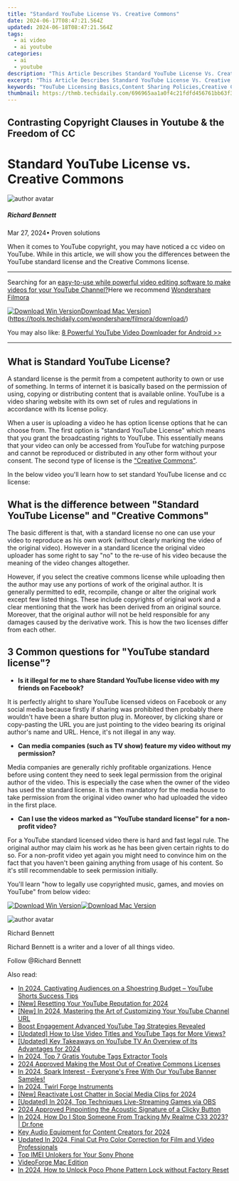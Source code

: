 ```yaml
---
title: "Standard YouTube License Vs. Creative Commons"
date: 2024-06-17T08:47:21.564Z
updated: 2024-06-18T08:47:21.564Z
tags:
  - ai video
  - ai youtube
categories:
  - ai
  - youtube
description: "This Article Describes Standard YouTube License Vs. Creative Commons"
excerpt: "This Article Describes Standard YouTube License Vs. Creative Commons"
keywords: "YouTube Licensing Basics,Content Sharing Policies,Creative Commons Explained,Video Licensing Rights,Copyright Vs. CC License,Online Media Usage,Video Content Legality"
thumbnail: https://thmb.techidaily.com/696965aa1a0f4c21fdfd456761bb63f354f50ffc3b27173b44a827d0fae8995e.jpg
---
```


## Contrasting Copyright Clauses in Youtube & the Freedom of CC

# Standard YouTube License vs. Creative Commons

![author avatar](https://images.wondershare.com/filmora/article-images/richard-bennett.jpg)

##### Richard Bennett

 Mar 27, 2024• Proven solutions

When it comes to YouTube copyright, you may have noticed a cc video on YouTube. While in this article, we will show you the differences between the YouTube standard license and the Creative Commons license.

---

Searching for an [easy-to-use while powerful video editing software to make videos for your YouTube Channel?](https://tools.techidaily.com/wondershare/filmora/download/)Here we recommend [Wondershare Filmora](https://tools.techidaily.com/wondershare/filmora/download/)

[![Download Win Version](https://images.wondershare.com/filmora/guide/download-btn-win.jpg)](https://tools.techidaily.com/wondershare/filmora/download/)[Download Mac Version](https://images.wondershare.com/filmora/guide/download-btn-mac.jpg)](https://tools.techidaily.com/wondershare/filmora/download/)

You may also like: [8 Powerful YouTube Video Downloader for Android >>](https://tools.techidaily.com/wondershare/filmora/download/)

---

## What is Standard YouTube License?

A standard license is the permit from a competent authority to own or use of something. In terms of internet it is basically based on the permission of using, copying or distributing content that is available online. YouTube is a video sharing website with its own set of rules and regulations in accordance with its license policy.

When a user is uploading a video he has option license options that he can choose from. The first option is "standard YouTube License" which means that you grant the broadcasting rights to YouTube. This essentially means that your video can only be accessed from YouTube for watching purpose and cannot be reproduced or distributed in any other form without your consent. The second type of license is the ["Creative Commons"](https://tools.techidaily.com/wondershare/filmora/download/).

In the below video you'll learn how to set standard YouTube license and cc license:

## What is the difference between "Standard YouTube License" and "Creative Commons"

The basic different is that, with a standard license no one can use your video to reproduce as his own work (without clearly marking the video of the original video). However in a standard licence the original video uploader has some right to say "no" to the re-use of his video because the meaning of the video changes altogether.

However, if you select the creative commons license while uploading then the author may use any portions of work of the original author. It is generally permitted to edit, recompile, change or alter the original work except few listed things. These include copyrights of original work and a clear mentioning that the work has been derived from an original source. Moreover, that the original author will not be held responsible for any damages caused by the derivative work. This is how the two licenses differ from each other.

## 3 Common questions for "YouTube standard license"?

* **Is it illegal for me to share Standard YouTube license video with my friends on Facebook?**

It is perfectly alright to share YouTube licensed videos on Facebook or any social media because firstly if sharing was prohibited then probably there wouldn't have been a share button plug in. Moreover, by clicking share or copy-pasting the URL you are just pointing to the video bearing its original author's name and URL. Hence, it's not illegal in any way.

* **Can media companies (such as TV show) feature my video without my permission?**

Media companies are generally richly profitable organizations. Hence before using content they need to seek legal permission from the original author of the video. This is especially the case when the owner of the video has used the standard license. It is then mandatory for the media house to take permission from the original video owner who had uploaded the video in the first place.

* **Can I use the videos marked as "YouTube standard license" for a non-profit video?**

For a YouTube standard licensed video there is hard and fast legal rule. The original author may claim his work as he has been given certain rights to do so. For a non-profit video yet again you might need to convince him on the fact that you haven't been gaining anything from usage of his content. So it's still recommendable to seek permission initially.

You'll learn "how to legally use copyrighted music, games, and movies on YouTube" from below video:

[![Download Win Version](https://images.wondershare.com/filmora/guide/download-btn-win.jpg)](https://tools.techidaily.com/wondershare/filmora/download/)[![Download Mac Version](https://images.wondershare.com/filmora/guide/download-btn-mac.jpg)](https://tools.techidaily.com/wondershare/filmora/download/)

![author avatar](https://images.wondershare.com/filmora/article-images/richard-bennett.jpg)

Richard Bennett

Richard Bennett is a writer and a lover of all things video.

Follow @Richard Bennett


<ins class="adsbygoogle"
     style="display:block"
     data-ad-format="autorelaxed"
     data-ad-client="ca-pub-7571918770474297"
     data-ad-slot="1223367746"></ins>



<ins class="adsbygoogle"
     style="display:block"
     data-ad-client="ca-pub-7571918770474297"
     data-ad-slot="8358498916"
     data-ad-format="auto"
     data-full-width-responsive="true"></ins>

<span class="atpl-alsoreadstyle">Also read:</span>
<div><ul>
<li><a href="https://youtube-data.techidaily.com/24-captivating-audiences-on-a-shoestring-budget-youtube-shorts-success-tips/"><u>In 2024, Captivating Audiences on a Shoestring Budget – YouTube Shorts Success Tips</u></a></li>
<li><a href="https://youtube-data.techidaily.com/esetting-your-youtube-reputation-for-2024/"><u>[New] Resetting Your YouTube Reputation for 2024</u></a></li>
<li><a href="https://youtube-data.techidaily.com/n-2024-mastering-the-art-of-customizing-your-youtube-channel-url/"><u>[New] In 2024, Mastering the Art of Customizing Your YouTube Channel URL</u></a></li>
<li><a href="https://youtube-data.techidaily.com/-engagement-advanced-youtube-tag-strategies-revealed/"><u>Boost Engagement  Advanced YouTube Tag Strategies Revealed</u></a></li>
<li><a href="https://youtube-data.techidaily.com/ed-how-to-use-video-titles-and-youtube-tags-for-more-views/"><u>[Updated] How to Use Video Titles and YouTube Tags for More Views?</u></a></li>
<li><a href="https://youtube-data.techidaily.com/ed-key-takeaways-on-youtube-tv-an-overview-of-its-advantages-for-2024/"><u>[Updated] Key Takeaways on YouTube TV  An Overview of Its Advantages for 2024</u></a></li>
<li><a href="https://youtube-data.techidaily.com/24-top-7-gratis-youtube-tags-extractor-tools/"><u>In 2024, Top 7 Gratis Youtube Tags Extractor Tools</u></a></li>
<li><a href="https://youtube-data.techidaily.com/approved-making-the-most-out-of-creative-commons-licenses/"><u>2024 Approved  Making the Most Out of Creative Commons Licenses</u></a></li>
<li><a href="https://youtube-data.techidaily.com/24-spark-interest-everyones-free-with-our-youtube-banner-samples/"><u>In 2024, Spark Interest - Everyone's Free With Our YouTube Banner Samples!</u></a></li>
<li><a href="https://some-tips.techidaily.com/in-2024-twirl-forge-instruments/"><u>In 2024, Twirl Forge Instruments</u></a></li>
<li><a href="https://twitter-videos.techidaily.com/new-reactivate-lost-chatter-in-social-media-clips-for-2024/"><u>[New] Reactivate Lost Chatter in Social Media Clips for 2024</u></a></li>
<li><a href="https://screen-sharing-recording.techidaily.com/updated-in-2024-top-techniques-live-streaming-games-via-obs/"><u>[Updated] In 2024, Top Techniques  Live-Streaming Games via OBS</u></a></li>
<li><a href="https://audio-shaping.techidaily.com/2024-approved-pinpointing-the-acoustic-signature-of-a-clicky-button/"><u>2024 Approved Pinpointing the Acoustic Signature of a Clicky Button</u></a></li>
<li><a href="https://android-location-track.techidaily.com/in-2024-how-do-i-stop-someone-from-tracking-my-realme-c33-2023-drfone-by-drfone-virtual-android/"><u>In 2024, How Do I Stop Someone From Tracking My Realme C33 2023? | Dr.fone</u></a></li>
<li><a href="https://youtube-stream.techidaily.com/key-audio-equipment-for-content-creators-for-2024/"><u>Key Audio Equipment for Content Creators for 2024</u></a></li>
<li><a href="https://smart-video-creator.techidaily.com/updated-in-2024-final-cut-pro-color-correction-for-film-and-video-professionals/"><u>Updated In 2024, Final Cut Pro Color Correction for Film and Video Professionals</u></a></li>
<li><a href="https://sim-unlock.techidaily.com/top-imei-unlokers-for-your-sony-phone-by-drfone-android/"><u>Top IMEI Unlokers for Your Sony Phone</u></a></li>
<li><a href="https://video-ai-editor.techidaily.com/videoforge-mac-edition/"><u>VideoForge Mac Edition</u></a></li>
<li><a href="https://easy-unlock-android.techidaily.com/in-2024-how-to-unlock-poco-phone-pattern-lock-without-factory-reset-by-drfone-android/"><u>In 2024, How to Unlock Poco Phone Pattern Lock without Factory Reset</u></a></li>
</ul></div>
